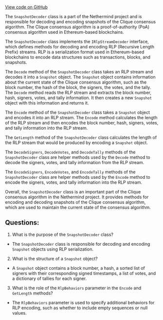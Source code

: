 [View code on GitHub](https://github.com/NethermindEth/nethermind/src/Nethermind/Nethermind.Consensus.Clique/SnapshotDecoder.cs)

The `SnapshotDecoder` class is a part of the Nethermind project and is responsible for decoding and encoding snapshots of the Clique consensus algorithm. The Clique consensus algorithm is a proof-of-authority (PoA) consensus algorithm used in Ethereum-based blockchains. 

The `SnapshotDecoder` class implements the `IRlpStreamDecoder` interface, which defines methods for decoding and encoding RLP (Recursive Length Prefix) streams. RLP is a serialization format used in Ethereum-based blockchains to encode data structures such as transactions, blocks, and snapshots. 

The `Decode` method of the `SnapshotDecoder` class takes an RLP stream and decodes it into a `Snapshot` object. The `Snapshot` object contains information about the current state of the Clique consensus algorithm, such as the block number, the hash of the block, the signers, the votes, and the tally. The `Decode` method reads the RLP stream and extracts the block number, hash, signers, votes, and tally information. It then creates a new `Snapshot` object with this information and returns it.

The `Encode` method of the `SnapshotDecoder` class takes a `Snapshot` object and encodes it into an RLP stream. The `Encode` method calculates the length of the RLP stream and then encodes the block number, hash, signers, votes, and tally information into the RLP stream. 

The `GetLength` method of the `SnapshotDecoder` class calculates the length of the RLP stream that would be produced by encoding a `Snapshot` object. 

The `DecodeSigners`, `DecodeVotes`, and `DecodeTally` methods of the `SnapshotDecoder` class are helper methods used by the `Decode` method to decode the signers, votes, and tally information from the RLP stream. 

The `EncodeSigners`, `EncodeVotes`, and `EncodeTally` methods of the `SnapshotDecoder` class are helper methods used by the `Encode` method to encode the signers, votes, and tally information into the RLP stream. 

Overall, the `SnapshotDecoder` class is an important part of the Clique consensus algorithm in the Nethermind project. It provides methods for encoding and decoding snapshots of the Clique consensus algorithm, which are used to maintain the current state of the consensus algorithm.
## Questions: 
 1. What is the purpose of the `SnapshotDecoder` class?
- The `SnapshotDecoder` class is responsible for decoding and encoding `Snapshot` objects using RLP serialization.

2. What is the structure of a `Snapshot` object?
- A `Snapshot` object contains a block number, a hash, a sorted list of signers with their corresponding signed timestamps, a list of votes, and a dictionary of tallies for each signer.

3. What is the role of the `RlpBehaviors` parameter in the `Encode` and `GetLength` methods?
- The `RlpBehaviors` parameter is used to specify additional behaviors for RLP encoding, such as whether to include empty sequences or null values.